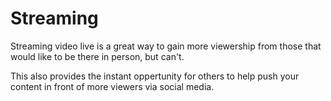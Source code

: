 # Streaming

Streaming video live is a great way to gain more viewership from those that would like to be there in person, but can't.

This also provides the instant oppertunity for others to help push your content in front of more viewers via social media.
